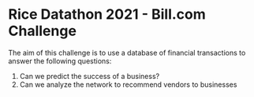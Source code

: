 # Rice Datathon 2021 - Bill.com Challenge

The aim of this challenge is to use a database of financial transactions to answer the following questions:

1. Can we predict the success of a business?
2. Can we analyze the network to recommend vendors to businesses

